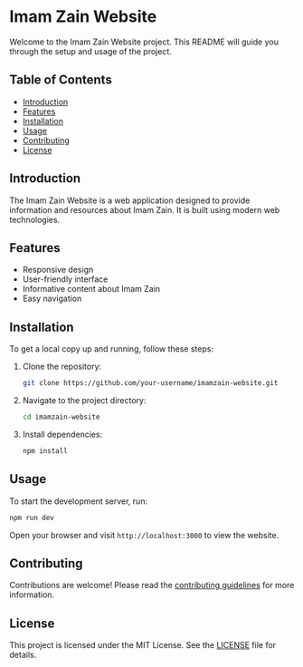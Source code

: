 # Imam Zain Website

Welcome to the Imam Zain Website project. This README will guide you through the setup and usage of the project.

## Table of Contents

- [Introduction](#introduction)
- [Features](#features)
- [Installation](#installation)
- [Usage](#usage)
- [Contributing](#contributing)
- [License](#license)

## Introduction

The Imam Zain Website is a web application designed to provide information and resources about Imam Zain. It is built using modern web technologies.

## Features

- Responsive design
- User-friendly interface
- Informative content about Imam Zain
- Easy navigation

## Installation

To get a local copy up and running, follow these steps:

1. Clone the repository:
    ```sh
    git clone https://github.com/your-username/imamzain-website.git
    ```
2. Navigate to the project directory:
    ```sh
    cd imamzain-website
    ```
3. Install dependencies:
    ```sh
    npm install
    ```

## Usage

To start the development server, run:
```sh
npm run dev
```

Open your browser and visit `http://localhost:3000` to view the website.

## Contributing

Contributions are welcome! Please read the [contributing guidelines](CONTRIBUTING.md) for more information.

## License

This project is licensed under the MIT License. See the [LICENSE](LICENSE) file for details.